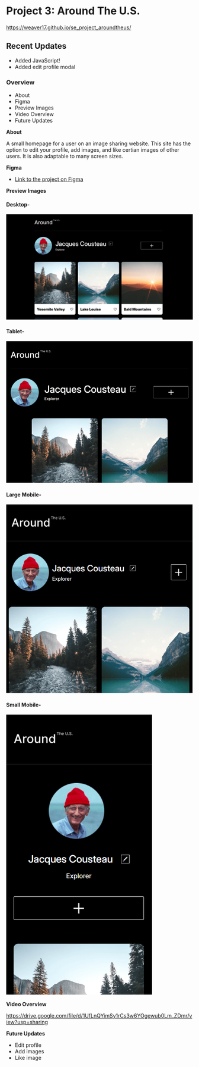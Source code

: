 # Project 3: Around The U.S.

https://weaver17.github.io/se_project_aroundtheus/

## Recent Updates

- Added JavaScript!
- Added edit profile modal

### Overview

- About
- Figma
- Preview Images
- Video Overview
- Future Updates

**About**

A small homepage for a user on an image sharing website. This site has the option to edit your profile, add images, and like certian images of other users. It is also adaptable to many screen sizes.

**Figma**

- [Link to the project on Figma](https://www.figma.com/file/ii4xxsJ0ghevUOcssTlHZv/Sprint-3%3A-Around-the-US?node-id=0%3A1)

**Preview Images**

#### Desktop-

![Desktop](/images/demo/Desktop-View.png)

#### Tablet-

![Tablet](/images/demo/Tablet--View.png)

#### Large Mobile-

![Large Mobile](/images/demo/Large-Mobile.png)

#### Small Mobile-

![Small Mobile](/images/demo/Small-Mobile.png)

**Video Overview**

https://drive.google.com/file/d/1UfLnQYimSy1rCs3w6YOgewub0Lm_ZDmr/view?usp=sharing

**Future Updates**

- Edit profile
- Add images
- Like image
